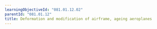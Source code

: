 ```yaml
---
learningObjectiveId: "081.01.12.02"
parentId: "081.01.12"
title: Deformation and modification of airframe, ageing aeroplanes
---
```

